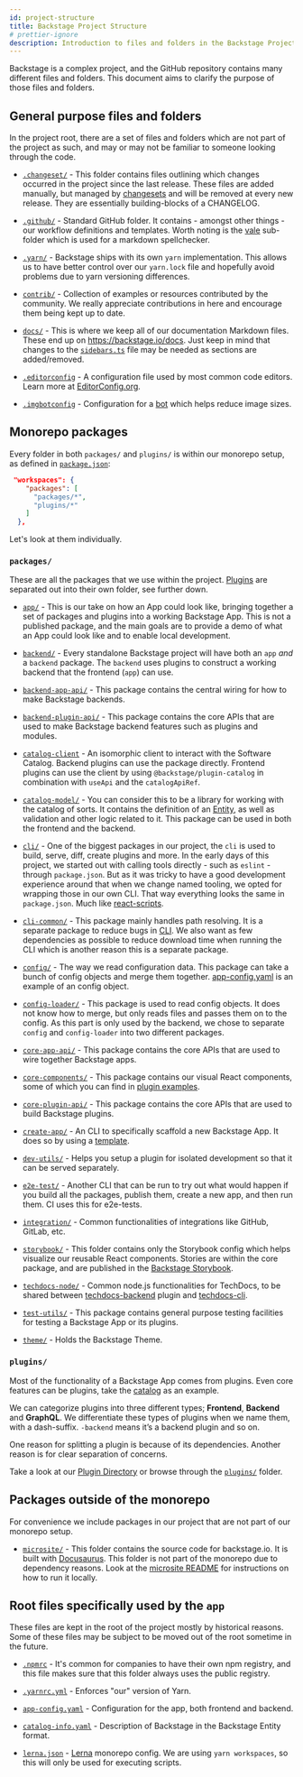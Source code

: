 ```yaml
---
id: project-structure
title: Backstage Project Structure
# prettier-ignore
description: Introduction to files and folders in the Backstage Project repository
---
```


Backstage is a complex project, and the GitHub repository contains many
different files and folders. This document aims to clarify the purpose of those
files and folders.

## General purpose files and folders

In the project root, there are a set of files and folders which are not part of
the project as such, and may or may not be familiar to someone looking through
the code.

- [`.changeset/`](https://github.com/backstage/backstage/tree/master/.changeset) -
  This folder contains files outlining which changes occurred in the project
  since the last release. These files are added manually, but managed by
  [changesets](https://github.com/atlassian/changesets) and will be removed at
  every new release. They are essentially building-blocks of a CHANGELOG.

- [`.github/`](https://github.com/backstage/backstage/tree/master/.github) -
  Standard GitHub folder. It contains - amongst other things - our workflow
  definitions and templates. Worth noting is the
  [vale](https://github.com/backstage/backstage/tree/master/.github/vale)
  sub-folder which is used for a markdown spellchecker.

- [`.yarn/`](https://github.com/backstage/backstage/tree/master/.yarn) -
  Backstage ships with its own `yarn` implementation. This allows us to have
  better control over our `yarn.lock` file and hopefully avoid problems due to
  yarn versioning differences.

- [`contrib/`](https://github.com/backstage/backstage/tree/master/contrib) -
  Collection of examples or resources contributed by the community. We really
  appreciate contributions in here and encourage them being kept up to date.

- [`docs/`](https://github.com/backstage/backstage/tree/master/docs) - This is
  where we keep all of our documentation Markdown files. These end up on
  https://backstage.io/docs. Just keep in mind that changes to the
  [`sidebars.ts`](https://github.com/backstage/backstage/blob/master/microsite/sidebars.ts)
  file may be needed as sections are added/removed.

- [`.editorconfig`](https://github.com/backstage/backstage/tree/master/.editorconfig) -
  A configuration file used by most common code editors. Learn more at
  [EditorConfig.org](https://editorconfig.org/).

- [`.imgbotconfig`](https://github.com/backstage/backstage/tree/master/.imgbotconfig) -
  Configuration for a [bot](https://imgbot.net/) which helps reduce image sizes.

## Monorepo packages

Every folder in both `packages/` and `plugins/` is within our monorepo setup, as
defined in
[`package.json`](https://github.com/backstage/backstage/blob/master/package.json):

```json
 "workspaces": {
    "packages": [
      "packages/*",
      "plugins/*"
    ]
  },
```

Let's look at them individually.

### `packages/`

These are all the packages that we use within the project. [Plugins](#plugins)
are separated out into their own folder, see further down.

- [`app/`](https://github.com/backstage/backstage/tree/master/packages/app) -
  This is our take on how an App could look like, bringing together a set of
  packages and plugins into a working Backstage App. This is not a published
  package, and the main goals are to provide a demo of what an App could look
  like and to enable local development.

- [`backend/`](https://github.com/backstage/backstage/tree/master/packages/backend) -
  Every standalone Backstage project will have both an `app` _and_ a `backend`
  package. The `backend` uses plugins to construct a working backend that the
  frontend (`app`) can use.

- [`backend-app-api/`](https://github.com/backstage/backstage/tree/master/packages/backend-app-api) -
  This package contains the central wiring for how to make Backstage backends.

- [`backend-plugin-api/`](https://github.com/backstage/backstage/tree/master/packages/backend-plugin-api) -
  This package contains the core APIs that are used to make Backstage backend features such as plugins and modules.

- [`catalog-client`](https://github.com/backstage/backstage/tree/master/packages/catalog-client) -
  An isomorphic client to interact with the Software Catalog. Backend plugins
  can use the package directly. Frontend plugins can use the client by using
  `@backstage/plugin-catalog` in combination with `useApi` and the
  `catalogApiRef`.

- [`catalog-model/`](https://github.com/backstage/backstage/tree/master/packages/catalog-model) -
  You can consider this to be a library for working with the catalog of sorts.
  It contains the definition of an
  [Entity](https://backstage.io/docs/features/software-catalog/references#docsNav),
  as well as validation and other logic related to it. This package can be used
  in both the frontend and the backend.

- [`cli/`](https://github.com/backstage/backstage/tree/master/packages/cli) -
  One of the biggest packages in our project, the `cli` is used to build, serve,
  diff, create plugins and more. In the early days of this project, we started
  out with calling tools directly - such as `eslint` - through `package.json`.
  But as it was tricky to have a good development experience around that when we
  change named tooling, we opted for wrapping those in our own CLI. That way
  everything looks the same in `package.json`. Much like
  [react-scripts](https://github.com/facebook/create-react-app/tree/master/packages/react-scripts).

- [`cli-common/`](https://github.com/backstage/backstage/tree/master/packages/cli-common) -
  This package mainly handles path resolving. It is a separate package to reduce
  bugs in
  [CLI](https://github.com/backstage/backstage/tree/master/packages/cli). We
  also want as few dependencies as possible to reduce download time when running
  the CLI which is another reason this is a separate package.

- [`config/`](https://github.com/backstage/backstage/tree/master/packages/config) -
  The way we read configuration data. This package can take a bunch of config
  objects and merge them together.
  [app-config.yaml](https://github.com/backstage/backstage/blob/master/app-config.yaml)
  is an example of an config object.

- [`config-loader/`](https://github.com/backstage/backstage/tree/master/packages/config-loader) -
  This package is used to read config objects. It does not know how to merge,
  but only reads files and passes them on to the config. As this part is only
  used by the backend, we chose to separate `config` and `config-loader` into
  two different packages.

- [`core-app-api/`](https://github.com/backstage/backstage/tree/master/packages/core-app-api) -
  This package contains the core APIs that are used to wire together Backstage
  apps.

- [`core-components/`](https://github.com/backstage/backstage/tree/master/packages/core-components) -
  This package contains our visual React components, some of which you can find
  in
  [plugin examples](https://backstage.io/storybook/?path=/story/plugins-examples--plugin-with-data).

- [`core-plugin-api/`](https://github.com/backstage/backstage/tree/master/packages/core-plugin-api) -
  This package contains the core APIs that are used to build Backstage plugins.

- [`create-app/`](https://github.com/backstage/backstage/tree/master/packages/create-app) -
  An CLI to specifically scaffold a new Backstage App. It does so by using a
  [template](https://github.com/backstage/backstage/tree/master/packages/create-app/templates/default-app).

- [`dev-utils/`](https://github.com/backstage/backstage/tree/master/packages/dev-utils) -
  Helps you setup a plugin for isolated development so that it can be served
  separately.

- [`e2e-test/`](https://github.com/backstage/backstage/tree/master/packages/e2e-test) -
  Another CLI that can be run to try out what would happen if you build all the
  packages, publish them, create a new app, and then run them. CI uses this for
  e2e-tests.

- [`integration/`](https://github.com/backstage/backstage/tree/master/packages/integration) -
  Common functionalities of integrations like GitHub, GitLab, etc.

- [`storybook/`](https://github.com/backstage/backstage/tree/master/storybook) -
  This folder contains only the Storybook config which helps visualize our
  reusable React components. Stories are within the core package, and are
  published in the [Backstage Storybook](https://backstage.io/storybook).

- [`techdocs-node/`](https://github.com/backstage/backstage/tree/master/plugins/techdocs-node) -
  Common node.js functionalities for TechDocs, to be shared between
  [techdocs-backend](https://github.com/backstage/backstage/tree/master/plugins/techdocs-backend)
  plugin and [techdocs-cli](https://github.com/backstage/techdocs-cli).

- [`test-utils/`](https://github.com/backstage/backstage/tree/master/packages/test-utils) -
  This package contains general purpose testing facilities for testing a
  Backstage App or its plugins.

- [`theme/`](https://github.com/backstage/backstage/tree/master/packages/theme) -
  Holds the Backstage Theme.

### `plugins/`

Most of the functionality of a Backstage App comes from plugins. Even core
features can be plugins, take the
[catalog](https://github.com/backstage/backstage/tree/master/plugins/catalog) as
an example.

We can categorize plugins into three different types; **Frontend**, **Backend**
and **GraphQL**. We differentiate these types of plugins when we name them, with
a dash-suffix. `-backend` means it’s a backend plugin and so on.

One reason for splitting a plugin is because of its dependencies. Another reason
is for clear separation of concerns.

Take a look at our [Plugin Directory](https://backstage.io/plugins) or browse
through the
[`plugins/`](https://github.com/backstage/backstage/tree/master/plugins) folder.

## Packages outside of the monorepo

For convenience we include packages in our project that are not part of our
monorepo setup.

- [`microsite/`](https://github.com/backstage/backstage/blob/master/microsite) -
  This folder contains the source code for backstage.io. It is built with
  [Docusaurus](https://docusaurus.io/). This folder is not part of the monorepo
  due to dependency reasons. Look at the
  [microsite README](https://github.com/backstage/backstage/blob/master/microsite/README.md)
  for instructions on how to run it locally.

## Root files specifically used by the `app`

These files are kept in the root of the project mostly by historical reasons.
Some of these files may be subject to be moved out of the root sometime in the
future.

- [`.npmrc`](https://github.com/backstage/backstage/tree/master/.npmrc) - It's
  common for companies to have their own npm registry, and this file makes sure
  that this folder always uses the public registry.

- [`.yarnrc.yml`](https://github.com/backstage/backstage/tree/master/.yarnrc.yml) -
  Enforces "our" version of Yarn.

- [`app-config.yaml`](https://github.com/backstage/backstage/tree/master/app-config.yaml) -
  Configuration for the app, both frontend and backend.

- [`catalog-info.yaml`](https://github.com/backstage/backstage/tree/master/catalog-info.yaml) -
  Description of Backstage in the Backstage Entity format.

- [`lerna.json`](https://github.com/backstage/backstage/tree/master/lerna.json) -
  [Lerna](https://github.com/lerna/lerna) monorepo config. We are using
  `yarn workspaces`, so this will only be used for executing scripts.
